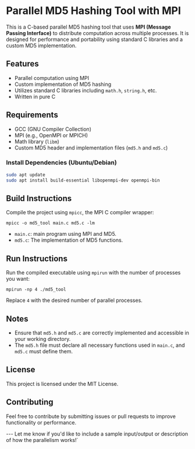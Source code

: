 # Parallel MD5 Hashing Tool with MPI

This is a C-based parallel MD5 hashing tool that uses **MPI (Message Passing Interface)** to distribute computation across multiple processes. It is designed for performance and portability using standard C libraries and a custom MD5 implementation.

##  Features

- Parallel computation using MPI
- Custom implementation of MD5 hashing
- Utilizes standard C libraries including `math.h`, `string.h`, etc.
- Written in pure C

##  Requirements

- GCC (GNU Compiler Collection)
- MPI (e.g., OpenMPI or MPICH)
- Math library (`libm`)
- Custom MD5 header and implementation files (`md5.h` and `md5.c`)

###  Install Dependencies (Ubuntu/Debian)

```bash
sudo apt update
sudo apt install build-essential libopenmpi-dev openmpi-bin

```

##  Build Instructions

Compile the project using `mpicc`, the MPI C compiler wrapper:

```
mpicc -o md5_tool main.c md5.c -lm
```
- `main.c`: main program using MPI and MD5.
- `md5.c`: The implementation of MD5 functions.
    
##  Run Instructions

Run the compiled executable using `mpirun` with the number of processes you want:

```
mpirun -np 4 ./md5_tool
```

Replace `4` with the desired number of parallel processes.

##  Notes

- Ensure that `md5.h` and `md5.c` are correctly implemented and accessible in your working directory.
- The `md5.h` file must declare all necessary functions used in `main.c`, and `md5.c` must define them.
    

##  License

This project is licensed under the MIT License.

##  Contributing

Feel free to contribute by submitting issues or pull requests to improve functionality or performance.

---  Let me know if you'd like to include a sample input/output or description of how the parallelism works!`

